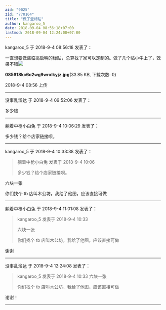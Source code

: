 ```yaml
---
aid: "9025"
zid: "770164"
title: "做了些标贴"
author: kangaroo_5
date: 2018-09-04 08:56:18+07:00
lastmod: 2018-09-04 12:24:00+07:00
---
```


kangaroo_5 于 2018-9-4 08:56:18 发表了：

一直想要做些临高启明的标贴，总算找了家可以定制的。做了几个贴小牛上了，效果不错![](/9025/085618kc6o2wg9wrxlkyjz.jpg)

**085618kc6o2wg9wrxlkyjz.jpg**(33.85 KB, 下载次数: 0)

2018-9-4 08:56 上传

---

没事乱溜达 于 2018-9-4 09:52:06 发表了：

多少钱

---

躺着中枪小白兔 于 2018-9-4 10:06:29 发表了：

多少钱？给个店家链接呗。

---

kangaroo_5 于 2018-9-4 10:33:38 发表了：

> 躺着中枪小白兔 发表于 2018-9-4 10:06
>
> 多少钱？给个店家链接呗。

六块一张

你们找个 tb 店叫木公坊，我给了他图，应该直接可做

---

躺着中枪小白兔 于 2018-9-4 11:01:08 发表了：

> kangaroo_5 发表于 2018-9-4 10:33
>
> 六块一张
>
> 你们找个 tb 店叫木公坊，我给了他图，应该直接可做

谢谢

---

没事乱溜达 于 2018-9-4 12:24:08 发表了：

> kangaroo_5 发表于 2018-9-4 10:33 六块一张
>
> 你们找个 tb 店叫木公坊，我给了他图，应该直接可做

谢谢！

---
